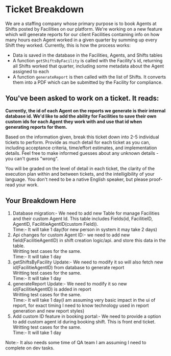 # Ticket Breakdown
We are a staffing company whose primary purpose is to book Agents at Shifts posted by Facilities on our platform. We're working on a new feature which will generate reports for our client Facilities containing info on how many hours each Agent worked in a given quarter by summing up every Shift they worked. Currently, this is how the process works:

- Data is saved in the database in the Facilities, Agents, and Shifts tables
- A function `getShiftsByFacility` is called with the Facility's id, returning all Shifts worked that quarter, including some metadata about the Agent assigned to each
- A function `generateReport` is then called with the list of Shifts. It converts them into a PDF which can be submitted by the Facility for compliance.

## You've been asked to work on a ticket. It reads:

**Currently, the id of each Agent on the reports we generate is their internal database id. We'd like to add the ability for Facilities to save their own custom ids for each Agent they work with and use that id when generating reports for them.**


Based on the information given, break this ticket down into 2-5 individual tickets to perform. Provide as much detail for each ticket as you can, including acceptance criteria, time/effort estimates, and implementation details. Feel free to make informed guesses about any unknown details - you can't guess "wrong".


You will be graded on the level of detail in each ticket, the clarity of the execution plan within and between tickets, and the intelligibility of your language. You don't need to be a native English speaker, but please proof-read your work.

## Your Breakdown Here
1. Database migration:- We need to add new Table for manage Facilities and their custom Agent Id. This table includes Fields(id, FacilitieID, AgentID, FacilitieAgentID(custom Field)).<br /> 
Time:- It will take 1 day(for new person in system it may take 2 days)
2. Api changes for custom Agent ID:- we need to add new field(FacilitieAgentID) in shift creation logic/api. and store this data in the table.<br />
Writting test cases for the same.<br />
Time:- It will take 1 day
3. getShiftsByFacility Update:- We need to modify it so will also fetch new id(FacilitieAgentID) from database to generate report<br/>
Writting test cases for the same.<br />
Time:- It will take 1 day
4. generateReport Update:- We need to modify it so new id(FacilitieAgentID) is added in report<br/>
Writting test cases for the same.<br />
Time:- It will take 1 day(I am assuming very basic impact in the ui of report, for exact timing I need to know technology used in report generation and new report styles)
5. Add custom ID feature in booking portal:- We need to provide a option to add custom agent id during booking shift. This is front end ticket.<br/>
Writting test cases for the same.<br />
Time:- It will take 1 day

Note:- It also needs some time of QA team I am assuming I need to complete on dev tasks.



